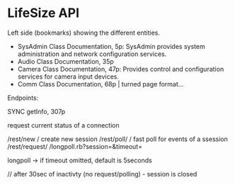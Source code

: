 LifeSize API
============

Left side (bookmarks) showing the different entities.

- SysAdmin Class Documentation, 5p: SysAdmin provides system administration and network configuration services.
- Audio Class Documentation, 35p
- Camera Class Documentation, 47p: Provides control and configuration services for camera input devices.
- Comm Class Documentation, 68p | turned page format...


Endpoints:

SYNC getInfo, 307p



request current status of a connection


/rest/new                  / create new session
/rest/poll/<session-id>    / fast poll for events of a ssession
/rest/request/<session-id>
/longpoll.rb?session=<session-id>&timeout=<seconds>

longpoll -> if timeout omitted, default is 5seconds

// after 30sec of inactivty (no request/polling) - session is closed
